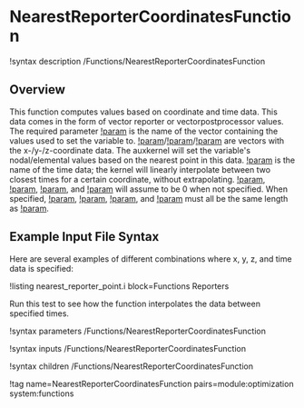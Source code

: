 # NearestReporterCoordinatesFunction

!syntax description /Functions/NearestReporterCoordinatesFunction

## Overview

This function computes values based on coordinate and time data. This data comes in the form of vector reporter or vectorpostprocessor values. The required parameter [!param](/Functions/NearestReporterCoordinatesFunction/value_name) is the name of the vector containing the values used to set the variable to. [!param](/Functions/NearestReporterCoordinatesFunction/x_coord_name)/[!param](/Functions/NearestReporterCoordinatesFunction/y_coord_name)/[!param](/Functions/NearestReporterCoordinatesFunction/z_coord_name) are vectors with the x-/y-/z-coordinate data. The auxkernel will set the variable's nodal/elemental values based on the nearest point in this data. [!param](/Functions/NearestReporterCoordinatesFunction/time_name) is the name of the time data; the kernel will linearly interpolate between two closest times for a certain coordinate, without extrapolating. [!param](/Functions/NearestReporterCoordinatesFunction/x_coord_name), [!param](/Functions/NearestReporterCoordinatesFunction/y_coord_name), [!param](/Functions/NearestReporterCoordinatesFunction/z_coord_name), and [!param](/Functions/NearestReporterCoordinatesFunction/time_name) will assume to be 0 when not specified. When specified, [!param](/Functions/NearestReporterCoordinatesFunction/x_coord_name), [!param](/Functions/NearestReporterCoordinatesFunction/y_coord_name), [!param](/Functions/NearestReporterCoordinatesFunction/z_coord_name), and [!param](/Functions/NearestReporterCoordinatesFunction/time_name) must all be the same length as [!param](/Functions/NearestReporterCoordinatesFunction/value_name).

## Example Input File Syntax

Here are several examples of different combinations where x, y, z, and time data is specified:

!listing nearest_reporter_point.i block=Functions Reporters

Run this test to see how the function interpolates the data between specified times.

!syntax parameters /Functions/NearestReporterCoordinatesFunction

!syntax inputs /Functions/NearestReporterCoordinatesFunction

!syntax children /Functions/NearestReporterCoordinatesFunction

!tag name=NearestReporterCoordinatesFunction pairs=module:optimization system:functions
